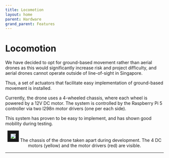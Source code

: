```yaml
---
title: Locomotion
layout: home
parent: Hardware
grand_parent: Features
---
```

# Locomotion  
  
We have decided to opt for ground-based movement rather than aerial drones as this would significantly increase risk and project difficulty, and aerial drones cannot operate outside of line-of-sight in Singapore.  
  
Thus, a set of actuators that facilitate easy implementation of ground-based movement is installed.  
    
Currently, the drone uses a 4-wheeled chassis, where each wheel is powered by a 12V DC motor. The system is controlled by the Raspberry Pi 5 controller via two l298n motor drivers (one per each side).  
  
This system has proven to be easy to implement, and has shown good mobility during testing.   
  
<p align="center">
<img src="https://github.com/LeeZeHao/Kiki_Delivery_Docs/assets/46279960/bf524941-cab8-484b-b8ac-9a7a4ed6ec83" border="10"/>
The chassis of the drone taken apart during development. The 4 DC motors (yellow) and the motor drivers (red) are visible.
</p>


----

[Just the Docs]: https://just-the-docs.github.io/just-the-docs/
[GitHub Pages]: https://docs.github.com/en/pages
[README]: https://github.com/just-the-docs/just-the-docs-template/blob/main/README.md
[Jekyll]: https://jekyllrb.com
[GitHub Pages / Actions workflow]: https://github.blog/changelog/2022-07-27-github-pages-custom-github-actions-workflows-beta/
[use this template]: https://github.com/just-the-docs/just-the-docs-template/generate
